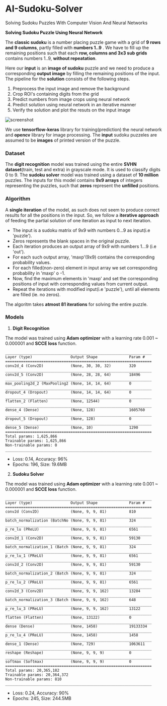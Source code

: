# AI-Sudoku-Solver
Solving Sudoku Puzzles With Computer Vision And Neural Networks

**Solving Sudoku Puzzle Using Neural Network**

The **classic sudoku** is a number placing puzzle game with a grid of **9 rows and 9 columns**, partly filled with **numbers 1..9** . We have to fill up the remaining positions such that each **row, columns and 3x3 sub grids** contains numbers 1..9, **without repeatation**.

Here our **input** is an **image of sudoku** puzzle and we need to produce a corresponding **output image** by filling the remaining positions of the input. The pipeline for the **solution** consists of the following steps.

1. Preprocess the input image and remove the background
2. Crop ROI's containing digits from the grid
3. Predict numbers from image crops using neural network
4. Predict solution using neural network in an iterative manner
5. Verify the solution and plot the resuts on the input image

![screenshot](https://drive.google.com/uc?export=view&id=1VnRccmRBtTRFhk3Oq5ThfZbJQ92RYAkB)

 We use **tensorflow-keras** library for training(prediction) the neural network and **opencv** library for image processing.
 The **input** sudoku puzzeles are assumed to be **images** of printed version of the puzzle.
 ### Dataset
 
 The **digit recognition** model was trained using the entire **SVHN dataset**(train, test and extra) in grayscale mode. It is used to classify digits 0 to 9.
 The **sudoku solver** model was trained using a dataset of **10 million** puzzles. The inputs for this model contains **9x9 arrays** of integers representing the puzzles, such that **zeros** represent the **unfilled** positions.
 
 ### Algorithm
 
 A **single iteration** of the model, as such does not seem to produce correct results for all the positions in the input.
 So, we follow a **iterative approach** of feeding the partial solution of one iteration as input to next iteration.
 
* The input is a sudoku matrix of 9x9 with numbers 0...9 as input(i.e 'puzzle').
* Zeros represents the blank spaces in the original puzzle.
* Each iteration produces an output array of 9x9 with numbers 1...9 (i.e 'out').
* For each such output array, 'maxp'(9x9) contains the corresponding probability values.
* For each filled(non-zero) element in input array we set corresponding probability in 'maxp' o -1.
* Now, find the maximum elements in 'maxp' and set the corresponding positions of input with corresponding values from current output.
* Repeat the iterations with modified input(i.e 'puzzle'), until all elements are filled (ie. no zeros).

The algoritm takes **atmost 81 iterations** for solving the entire puzzle.
 
 ### Models
 
1. **Digit Recognition**

The model was trained using **Adam optimizer** with a learning rate 0.001 ~ 0.000001 and **SCCE loss** function.
 ```
 _________________________________________________________________
Layer (type)                 Output Shape              Param #   
=================================================================
conv2d_4 (Conv2D)            (None, 30, 30, 32)        320       
_________________________________________________________________
conv2d_5 (Conv2D)            (None, 28, 28, 64)        18496     
_________________________________________________________________
max_pooling2d_2 (MaxPooling2 (None, 14, 14, 64)        0         
_________________________________________________________________
dropout_4 (Dropout)          (None, 14, 14, 64)        0         
_________________________________________________________________
flatten_2 (Flatten)          (None, 12544)             0         
_________________________________________________________________
dense_4 (Dense)              (None, 128)               1605760   
_________________________________________________________________
dropout_5 (Dropout)          (None, 128)               0         
_________________________________________________________________
dense_5 (Dense)              (None, 10)                1290      
=================================================================
Total params: 1,625,866
Trainable params: 1,625,866
Non-trainable params: 0
_________________________________________________________________
```
* Loss: 0.14, Accuracy: 96%
* Epochs: 196, Size: 19.6MB

2. **Sudoku Solver**

The model was trained using **Adam optimizer** with a learning rate 0.001 ~ 0.000001 and **SCCE loss** function.
```
_________________________________________________________________
Layer (type)                 Output Shape              Param #   
=================================================================
conv2d (Conv2D)              (None, 9, 9, 81)          810       
_________________________________________________________________
batch_normalization (BatchNo (None, 9, 9, 81)          324       
_________________________________________________________________
p_re_lu (PReLU)              (None, 9, 9, 81)          6561      
_________________________________________________________________
conv2d_1 (Conv2D)            (None, 9, 9, 81)          59130     
_________________________________________________________________
batch_normalization_1 (Batch (None, 9, 9, 81)          324       
_________________________________________________________________
p_re_lu_1 (PReLU)            (None, 9, 9, 81)          6561      
_________________________________________________________________
conv2d_2 (Conv2D)            (None, 9, 9, 81)          59130     
_________________________________________________________________
batch_normalization_2 (Batch (None, 9, 9, 81)          324       
_________________________________________________________________
p_re_lu_2 (PReLU)            (None, 9, 9, 81)          6561      
_________________________________________________________________
conv2d_3 (Conv2D)            (None, 9, 9, 162)         13284     
_________________________________________________________________
batch_normalization_3 (Batch (None, 9, 9, 162)         648       
_________________________________________________________________
p_re_lu_3 (PReLU)            (None, 9, 9, 162)         13122     
_________________________________________________________________
flatten (Flatten)            (None, 13122)             0         
_________________________________________________________________
dense (Dense)                (None, 1458)              19133334  
_________________________________________________________________
p_re_lu_4 (PReLU)            (None, 1458)              1458      
_________________________________________________________________
dense_1 (Dense)              (None, 729)               1063611   
_________________________________________________________________
reshape (Reshape)            (None, 9, 9, 9)           0         
_________________________________________________________________
softmax (Softmax)            (None, 9, 9, 9)           0         
=================================================================
Total params: 20,365,182
Trainable params: 20,364,372
Non-trainable params: 810
_________________________________________________________________
```
* Loss: 0.24, Accuracy: 90%
* Epochs: 245, Size: 244.5MB
